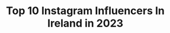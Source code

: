 ---
title: Top 10 Instagram Influencers In Ireland in 2023
description: >-
  Find top Instagram influencers in Ireland in 2023. Most popular hashtags: #dublin #dragonballz #darkartists.
platform: Instagram
hits: 24
text_top: Identify the best Instagram profiles on inBeat.
text_bottom: inBeat aggregates 24 Instagram influencers like this in Ireland for you to connect with.
profiles:
  - username: "laura_ogrady"
    fullname: >-
      Laura O’Grady
    bio: >-
      Irish, model, artist 🤍 @suprememgmt @suprememgmtparis @mandpmodels @fashionmodel.it @morgantheagency @photogenicsla
    location: "Ireland"
    followers: 21236
    engagement: 337
    commentsToLikes: 0.053739
    id: ck15ulw03ntiw0i19lz7bkpcm
    verified: false
    hashtags: "#blacklivesmatter, #blackouttuesday, #virgoseason, #mama"
  - username: "fantinitattoo"
    fullname: >-
      André Fantini
    bio: >-
      -BOOKINGS FOR 2020 ARE CLOSED! ▪️Dublin Ink 🇮🇪🇮🇪🇮🇪
    location: "Ireland"
    followers: 13093
    engagement: 613
    commentsToLikes: 0.033139
    id: ck0w0l8orerq00i19tx09h65j
    verified: false
    hashtags: "#darktattoo, #tattoosnob, #tattooideas, #dotwork"
  - username: "andreaosullivan"
    fullname: >-
      Andrea<3
    bio: >-
      Farmer 👨🏼‍🌾 🚜🚜 John Deere, MX73🚗🍀 Irish girl 🇮🇪 🇮🇪🇮🇪🐈 cat mom 💁🏼‍♀️ Wexford raised💜💛Toobeah Qld livin’🇦🇺 🏎Snapchat👻: andrea_osul2020
    location: "Ireland"
    followers: 10394
    engagement: 931
    commentsToLikes: 0.016888
    id: ck14hdj3t9s2t0i19vfo7dtju
    verified: false
    hashtags: "#farmher, #johndeere, #farmgirls, #samoyedsofinstagram"
  - username: "irishflyingguy"
    fullname: >-
      Jay 🍀
    bio: >-
      Irish guy 🇮🇪 living in Dubai 🇦🇪 Flight attendant ✈️ Visited 65+ countries 🔜 🇵🇹
    location: "Ireland"
    followers: 7927
    engagement: 564
    commentsToLikes: 0.017411
    id: ck14iet8vf2l90i193b0l3mha
    verified: false
    hashtags: ""
  - username: "pippa_thesausage"
    fullname: >-
      Pippa The Sausage
    bio: >-
      Pippa + Louis A hot patootie with a big snootie and a wrinkly boy! We like to play, toot and slay!🙊 We are Irish mini-dachshunds. 🇮🇪
    location: "Ireland"
    followers: 76477
    engagement: 730
    commentsToLikes: 0.014993
    id: ck13clvb90zcd0i19atj74n2k
    verified: false
    hashtags: "#wrinklywednesday, #tongueouttuesday"
  - username: "tobythegentleman"
    fullname: >-
      Toby | The Boston Terrier
    bio: >-
      🐶 Good boi Toby 📍 Welcome to Tobyland ☘️🐾
    location: "Ireland"
    followers: 67630
    engagement: 1952
    commentsToLikes: 0.041150
    id: ck138jkihgjd80i19j8isuwtx
    verified: false
    hashtags: "#thedodo, #bostonterrier, #bostonterrierlove, #ilovemybostonterrier"
  - username: "matsy__"
    fullname: >-
      Matthew Larkin
    bio: >-
      Artist at @legendarytattoostudio 🇮🇪 ☘️ @tatsoul @eternalink 👇👇👇
    location: "Ireland"
    followers: 34560
    engagement: 485
    commentsToLikes: 0.047773
    id: ck0vy4we229750i197orfl6xw
    verified: false
    hashtags: "#wow, #digitalart, #adventuretime, #collabwitheternal"
  - username: "olliethesiamesecat"
    fullname: >-
      Ollie ☁️
    bio: >-
      😺 My name is Ollie. I am a Siamese boy. I live in Ireland 🇮🇪
    location: "Ireland"
    followers: 39641
    engagement: 1754
    commentsToLikes: 0.017104
    id: ck13bxzd2xooy0i193wu1udjm
    verified: false
    hashtags: "#meowdel, #siamesecat, #kittycat, #catsoftheworld"
  - username: "steamy_streamers"
    fullname: >-
      Steamy Streamers
    bio: >-
      Keith -🇮🇪- 29 Streamer & Video Game Collector. We Stream Mondays through Thursdays at 5:30 GMT+1 (Twitch.tv/Steamy_Streamers)
    location: "Ireland"
    followers: 15080
    engagement: 365
    commentsToLikes: 0.091093
    id: ck0ub3jqgdrct0i19bn00zlvz
    verified: false
    hashtags: "#playstation5, #gamingcommunity, #steamystreamers, #sony"
  - username: "conorshanahan79"
    fullname: >-
      Conor Shanahan
    bio: >-
      •🇮🇪Professional Drift driver •@redbull athlete •@redbullire •@theshanahans •Youngest driver to win Irish, British and European pro events!
    location: "Ireland"
    followers: 38310
    engagement: 713
    commentsToLikes: 0.005011
    id: ck0tu7ruh5yzk0i19fan1yori
    verified: false
    hashtags: "#cs79, #thevacation, #givesyouwings, #79"
---
